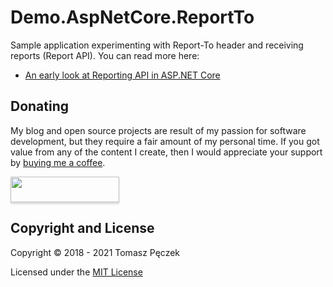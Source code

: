 # Demo.AspNetCore.ReportTo

Sample application experimenting with Report-To header and receiving reports (Report API). You can read more here:

- [An early look at Reporting API in ASP.NET Core](https://www.tpeczek.com/2018/09/an-early-look-at-reporting-api-in.html)

## Donating

My blog and open source projects are result of my passion for software development, but they require a fair amount of my personal time. If you got value from any of the content I create, then I would appreciate your support by [buying me a coffee](https://www.buymeacoffee.com/tpeczek).

<a href="https://www.buymeacoffee.com/tpeczek"><img src="https://www.buymeacoffee.com/assets/img/custom_images/black_img.png" style="height: 41px !important;width: 174px !important;box-shadow: 0px 3px 2px 0px rgba(190, 190, 190, 0.5) !important;-webkit-box-shadow: 0px 3px 2px 0px rgba(190, 190, 190, 0.5) !important;"  target="_blank"></a>

## Copyright and License

Copyright © 2018 - 2021 Tomasz Pęczek

Licensed under the [MIT License](https://github.com/tpeczek/Demo.AspNetCore.ReportTo/blob/master/LICENSE.md)
